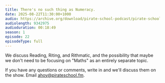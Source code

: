 ```yaml
---
title: There's no such thing as Numeracy.
date: 2025-08-22T11:30:00+1000
audio: https://archive.org/download/pirate-school-podcast/pirate-school-22.mp3
audiolength: 9342975
audioduration: 00:18:49
season: 1
episode: 22
episodeType: full
---
```


We discuss Reading, Riting, and Rithmatic, and the possibility that maybe we don't need to be focusing on "Maths" as an entirely separate topic.

If you have any questions or comments, write in and we'll discuss them on the show. Email ahoy@pirateschool.fm.